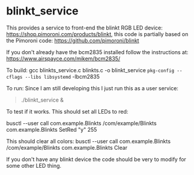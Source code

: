 # blinkt_service

This provides a service to front-end the blinkt RGB LED device: 
https://shop.pimoroni.com/products/blinkt, this code is partially based on 
the Pimoroni code: https://github.com/pimoroni/blinkt


If you don't already have the bcm2835 installed follow the instructions at:
https://www.airspayce.com/mikem/bcm2835/


To build:
gcc blinkts_service.c blinkts.c -o blinkt_service `pkg-config --cflags --libs libsystemd` -lbcm2835

To run: Since I am still developing this I just run this as a user service:

> ./blinkt_service &

To test if it works. This should set all LEDs to red:

busctl --user call com.example.Blinkts /com/example/Blinkts com.example.Blinkts SetRed "y" 255

This should clear all colors:
busctl --user call com.example.Blinkts /com/example/Blinkts com.example.Blinkts Clear

If you don't have any blinkt device the code should be very to modify for some other LED thing.

